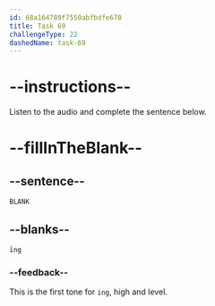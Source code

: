 ```yaml
---
id: 68a164789f7550abfbdfe670
title: Task 69
challengeType: 22
dashedName: task-69
---
```


<!-- (Audio) A: īng -->

# --instructions--

Listen to the audio and complete the sentence below.

# --fillInTheBlank--

## --sentence--

`BLANK`

## --blanks--

`īng`

### --feedback--

This is the first tone for `ing`, high and level.
